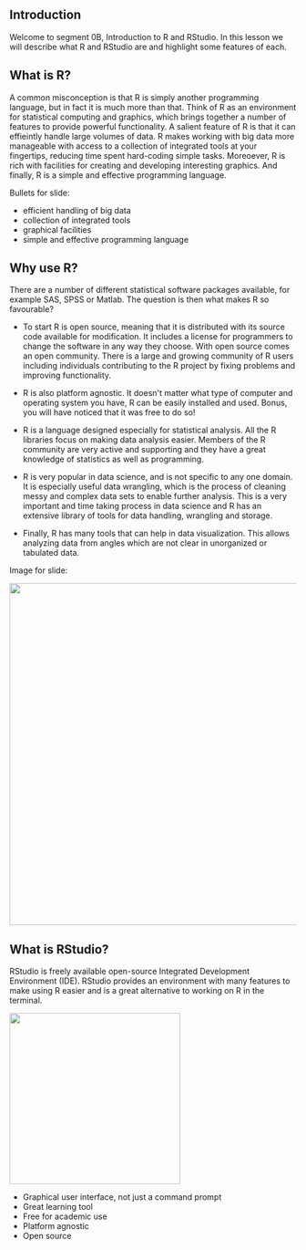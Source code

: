 ## Introduction

Welcome to segment 0B, Introduction to R and RStudio. In this lesson we will describe what R and RStudio are and highlight some features of each.


## What is R?

A common misconception is that R is simply another programming language, but in fact it is much more than that. Think of R as an environment for statistical computing and graphics, which brings together a number of features to provide powerful functionality. A salient feature of R is that it can effieintly handle large volumes of data. R makes working with big data more manageable with access to a collection of integrated tools at your fingertips, reducing time spent hard-coding simple tasks. Moreoever, R is rich with facilities for creating and developing interesting graphics. And finally, R is a simple and effective programming language.


Bullets for slide:

* efficient handling of big data 
* collection of integrated tools
* graphical facilities
* simple and effective programming language


## Why use R?

There are a number of different statistical software packages available, for example SAS, SPSS or Matlab. The question is then what makes R so favourable?

* To start R is open source, meaning that it is distributed with its source code available for modification. It includes a license for programmers to change the software in any way they choose. With open source comes an open community. There is a large and growing community of R users including individuals contributing to the R project by fixing problems and improving functionality.

* R is also platform agnostic. It doesn't matter what type of computer and operating system you have, R can be easily installed and used. Bonus, you will have noticed that it was free to do so!

* R is a language designed especially for statistical analysis. All the R libraries focus on making data analysis easier. Members of the R community are very active and supporting and they have a great knowledge of statistics as well as programming. 

* R is very popular in data science, and is not specific to any one domain. It is especially useful data wrangling, which is the process of cleaning messy and complex data sets to enable further analysis. This is a very important and time taking process in data science and R has an extensive library of tools for data handling, wrangling and storage.

* Finally, R has many tools that can help in data visualization. This allows analyzing data from angles which are not clear in unorganized or tabulated data. 

Image for slide:

<img src="../img/why_R.png" width="600">


## What is RStudio?

RStudio is freely available open-source Integrated Development Environment (IDE). RStudio provides an environment with many features to make using R easier and is a great alternative to working on R in the terminal. 

<img src="../img/rstudio_logo.png" width="300">

* Graphical user interface, not just a command prompt
* Great learning tool 
* Free for academic use
* Platform agnostic
* Open source
